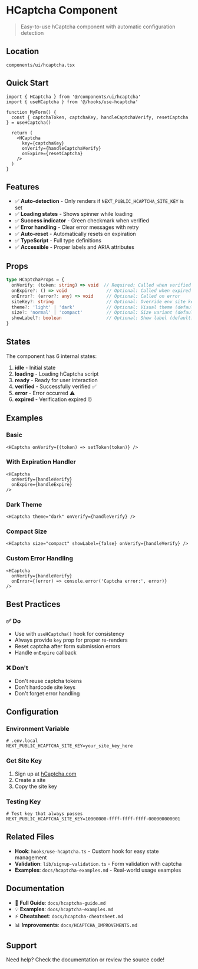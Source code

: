 # HCaptcha Component

> Easy-to-use hCaptcha component with automatic configuration detection

## Location
`components/ui/hcaptcha.tsx`

## Quick Start

```tsx
import { HCaptcha } from '@/components/ui/hcaptcha'
import { useHCaptcha } from '@/hooks/use-hcaptcha'

function MyForm() {
  const { captchaToken, captchaKey, handleCaptchaVerify, resetCaptcha } = useHCaptcha()

  return (
    <HCaptcha 
      key={captchaKey}
      onVerify={handleCaptchaVerify}
      onExpire={resetCaptcha}
    />
  )
}
```

## Features

- ✅ **Auto-detection** - Only renders if `NEXT_PUBLIC_HCAPTCHA_SITE_KEY` is set
- ✅ **Loading states** - Shows spinner while loading
- ✅ **Success indicator** - Green checkmark when verified
- ✅ **Error handling** - Clear error messages with retry
- ✅ **Auto-reset** - Automatically resets on expiration
- ✅ **TypeScript** - Full type definitions
- ✅ **Accessible** - Proper labels and ARIA attributes

## Props

```typescript
type HCaptchaProps = {
  onVerify: (token: string) => void  // Required: Called when verified
  onExpire?: () => void               // Optional: Called when expired
  onError?: (error?: any) => void     // Optional: Called on error
  siteKey?: string                    // Optional: Override env site key
  theme?: 'light' | 'dark'            // Optional: Visual theme (default: 'light')
  size?: 'normal' | 'compact'         // Optional: Size variant (default: 'normal')
  showLabel?: boolean                 // Optional: Show label (default: true)
}
```

## States

The component has 6 internal states:

1. **idle** - Initial state
2. **loading** - Loading hCaptcha script
3. **ready** - Ready for user interaction
4. **verified** - Successfully verified ✅
5. **error** - Error occurred ⚠️
6. **expired** - Verification expired ⏰

## Examples

### Basic
```tsx
<HCaptcha onVerify={(token) => setToken(token)} />
```

### With Expiration Handler
```tsx
<HCaptcha 
  onVerify={handleVerify}
  onExpire={handleExpire}
/>
```

### Dark Theme
```tsx
<HCaptcha theme="dark" onVerify={handleVerify} />
```

### Compact Size
```tsx
<HCaptcha size="compact" showLabel={false} onVerify={handleVerify} />
```

### Custom Error Handling
```tsx
<HCaptcha 
  onVerify={handleVerify}
  onError={(error) => console.error('Captcha error:', error)}
/>
```

## Best Practices

### ✅ Do

- Use with `useHCaptcha()` hook for consistency
- Always provide `key` prop for proper re-renders
- Reset captcha after form submission errors
- Handle `onExpire` callback

### ❌ Don't

- Don't reuse captcha tokens
- Don't hardcode site keys
- Don't forget error handling

## Configuration

### Environment Variable

```env
# .env.local
NEXT_PUBLIC_HCAPTCHA_SITE_KEY=your_site_key_here
```

### Get Site Key

1. Sign up at [hCaptcha.com](https://www.hcaptcha.com/)
2. Create a site
3. Copy the site key

### Testing Key

```env
# Test key that always passes
NEXT_PUBLIC_HCAPTCHA_SITE_KEY=10000000-ffff-ffff-ffff-000000000001
```

## Related Files

- **Hook**: `hooks/use-hcaptcha.ts` - Custom hook for easy state management
- **Validation**: `lib/signup-validation.ts` - Form validation with captcha
- **Examples**: `docs/hcaptcha-examples.md` - Real-world usage examples

## Documentation

- 📖 **Full Guide**: `docs/hcaptcha-guide.md`
- 💡 **Examples**: `docs/hcaptcha-examples.md`
- ⚡ **Cheatsheet**: `docs/hcaptcha-cheatsheet.md`
- 📊 **Improvements**: `docs/HCAPTCHA_IMPROVEMENTS.md`

## Support

Need help? Check the documentation or review the source code!

